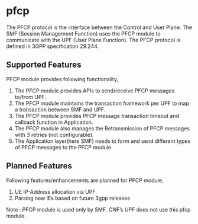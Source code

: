 <!--
SPDX-FileCopyrightText: 2021 Open Networking Foundation <info@opennetworking.org>
Copyright 2019 free5GC.org

SPDX-License-Identifier: Apache-2.0

-->

# pfcp

The PFCP protocol is the interface between the Control and User Plane. 
The SMF (Session Management Function) uses the PFCP module to communicate with the UPF (User Plane Function). 
The PFCP protocol is defined in 3GPP specification 29.244.

## Supported Features

PFCP module provides following functionality,
1. The PFCP module provides APIs to send/receive PFCP messages to/from UPF.
2. The PFCP module maintains the transaction framework per UPF to map a transaction between SMF and UPF.
3. The PFCP module provides PFCP message transaction timeout and callback function in Application.
4. The PFCP module also manages the Retransmission of PFCP messages with 3 retries (not configurable).
5. The Application layer(here SMF) needs to form and send different types of PFCP messages to the PFCP module.

## Planned Features

Following features/enhancements are planned for PFCP module,
1. UE IP-Address allocation via UPF
2. Parsing new IEs based on future 3gpp releases

Note : PFCP module is used only by SMF.  ONF’s UPF does not use this pfcp module.

